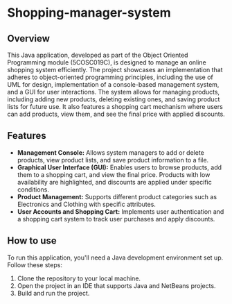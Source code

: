 # Shopping-manager-system

## Overview
This Java application, developed as part of the Object Oriented Programming module (5COSC019C), is designed to manage an online shopping system efficiently. The project showcases an implementation that adheres to object-oriented programming principles, including the use of UML for design, implementation of a console-based management system, and a GUI for user interactions. The system allows for managing products, including adding new products, deleting existing ones, and saving product lists for future use. It also features a shopping cart mechanism where users can add products, view them, and see the final price with applied discounts.

## Features
- **Management Console:** Allows system managers to add or delete products, view product lists, and save product information to a file.
- **Graphical User Interface (GUI):** Enables users to browse products, add them to a shopping cart, and view the final price. Products with low availability are highlighted, and discounts are applied under specific conditions.
- **Product Management:** Supports different product categories such as Electronics and Clothing with specific attributes.
- **User Accounts and Shopping Cart:** Implements user authentication and a shopping cart system to track user purchases and apply discounts.

## How to use
To run this application, you'll need a Java development environment set up. Follow these steps:
1. Clone the repository to your local machine.
2. Open the project in an IDE that supports Java and NetBeans projects.
3. Build and run the project.

